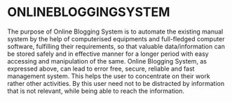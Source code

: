 # ONLINEBLOGGINGSYSTEM
The purpose of Online Blogging System is to automate the existing manual system by the help of
computerised equipments and full-fledged computer software, fulfilling their requirements, so
that valuable data/information can be stored safely and in effective manner for a longer period
with easy accessing and manipulation of the same.
Online Blogging System, as expressed above, can lead to error free, secure, reliable and fast
management system. This helps the user to concentrate on their work rather other activities. By
this user need not to be distracted by information that is not relevant, while being able to reach
the information.
